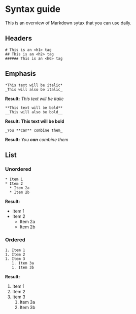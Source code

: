 # Syntax guide
This is an overview of Markdown sytax that you can use daily.

## Headers
```
# This is an <h1> tag
## This is an <h2> tag
###### This is an <h6> tag
```

## Emphasis
```
*This text will be italic*
_This will also be italic_
```
**Result:**
*This text will be italic*

```
**This text will be bold**
__This will also be bold__
```
**Result:**
**This text will be bold**

```
_You **can** combine them_
```
**Result:**
_You **can** combine them_

## List

### Unordered
```
* Item 1
* Item 2
  * Item 2a
  * Item 2b
```
**Result:**
* Item 1
* Item 2
  * Item 2a
  * Item 2b


### Ordered
```
1. Item 1
1. Item 2
1. Item 3
   1. Item 3a
   1. Item 3b
```
**Result:**
1. Item 1
1. Item 2
1. Item 3
   1. Item 3a
   1. Item 3b
